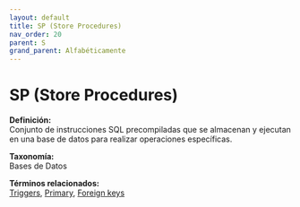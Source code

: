 ```yaml
---
layout: default
title: SP (Store Procedures)
nav_order: 20
parent: S
grand_parent: Alfabéticamente
---
```


# SP (Store Procedures)

**Definición:**  
Conjunto de instrucciones SQL precompiladas que se almacenan y ejecutan en una base de datos para realizar operaciones específicas.

**Taxonomía:**  
Bases de Datos

**Términos relacionados:**  
[Triggers](https://maleniski.github.io/diccionario-angl-tec-mx/docs/alfabeticamente/T/triggers.html), [Primary](https://maleniski.github.io/diccionario-angl-tec-mx/docs/alfabeticamente/P/primary.html), [Foreign keys](https://maleniski.github.io/diccionario-angl-tec-mx/docs/alfabeticamente/F/foreign-keys.html)
